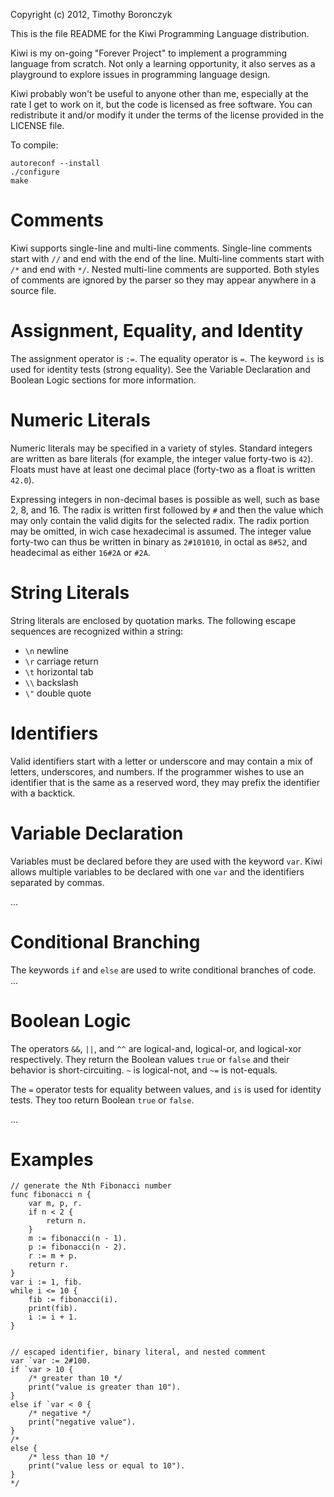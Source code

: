 Copyright (c) 2012, Timothy Boronczyk

This is the file README for the Kiwi Programming Language distribution.

Kiwi is my on-going "Forever Project" to implement a programming language from
scratch. Not only a learning opportunity, it also serves as a playground to
explore issues in programming language design.

Kiwi probably won't be useful to anyone other than me, especially at the rate
I get to work on it, but the code is licensed as free software. You can
redistribute it and/or modify it under the terms of the license provided in
the LICENSE file.

To compile:

    autoreconf --install
    ./configure
    make

Comments
========
Kiwi supports single-line and multi-line comments. Single-line comments start 
with `//` and end with the end of the line. Multi-line comments start with `/*`
and end with `*/`. Nested multi-line comments are supported. Both styles of
comments are ignored by the parser so they may appear anywhere in a source
file.

Assignment, Equality, and Identity
==================================
The assignment operator is `:=`. The equality operator is `=`.  The  keyword
`is` is used for identity tests (strong equality). See the Variable Declaration
and Boolean Logic sections for more information.

Numeric Literals
================
Numeric literals may be specified in a variety of styles. Standard integers are 
written as bare literals (for example, the integer value forty-two is `42`).
Floats must have at least one decimal place (forty-two as a float is written
`42.0`).

Expressing integers in non-decimal bases is possible as well, such as base 2,
8, and 16. The radix is written first followed by `#` and then the value which
may only contain the valid digits for the selected radix. The radix portion may
be omitted, in wich case hexadecimal is assumed. The integer value forty-two
can thus be written in binary as `2#101010`, in octal as `8#52`, and headecimal
as either `16#2A` or `#2A`.

String Literals
===============
String literals are enclosed by quotation marks. The following escape sequences
are recognized within a string:

 - `\n`          newline
 - `\r`          carriage return
 - `\t`          horizontal tab
 - `\\`          backslash
 - `\"`          double quote

Identifiers
===========
Valid identifiers start with a letter or underscore and may contain a mix of
letters, underscores, and numbers. If the programmer wishes to use an identifier
that is the same as a reserved word, they may prefix the identifier with a
backtick.

Variable Declaration
====================
Variables must be declared before they are used with the keyword `var`.
Kiwi allows multiple variables to be declared with one `var` and the identifiers
separated by commas.

...

Conditional Branching
=====================
The keywords `if` and `else` are used to write conditional branches of code. 
...

Boolean Logic
=============
The operators `&&`, `||`, and `^^` are logical-and, logical-or, and logical-xor
respectively. They return the Boolean values `true` or `false` and their behavior
is short-circuiting. `~` is logical-not, and `~=` is not-equals.

The `=` operator tests for equality between values, and `is` is used for
identity tests. They too return Boolean `true` or `false`.

...

Examples
========
    // generate the Nth Fibonacci number 
    func fibonacci n { 
        var m, p, r.
        if n < 2 { 
            return n.
        } 
        m := fibonacci(n - 1).
        p := fibonacci(n - 2).
        r := m + p.
        return r.
    }
    var i := 1, fib.
    while i <= 10 { 
        fib := fibonacci(i).
        print(fib).
        i := i + 1.
    }


    // escaped identifier, binary literal, and nested comment
    var `var := 2#100.
    if `var > 10 {
        /* greater than 10 */
        print("value is greater than 10").
    }
    else if `var < 0 {
        /* negative */
        print("negative value").
    }
    /*
    else {
        /* less than 10 */
        print("value less or equal to 10").
    }
    */
